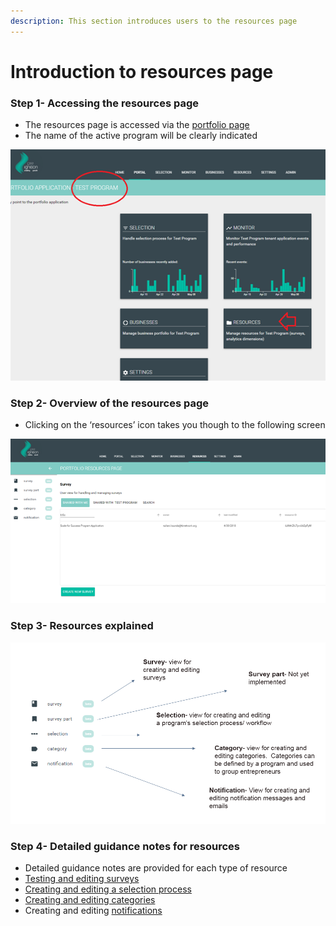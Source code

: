 ```yaml
---
description: This section introduces users to the resources page
---
```


# Introduction to resources page

### Step 1- Accessing the resources page

* The resources page is accessed via the [portfolio page](https://docs.preignition.org/~/edit/primary/program-users/introduction-to-the-portfolio-page)
* The name of the active program will be clearly indicated

![](../../.gitbook/assets/image%20%2813%29.png)

### Step 2- Overview of the resources page

* Clicking on the ‘resources’ icon takes you though to the following screen

![](../../.gitbook/assets/image%20%2830%29.png)

### Step 3- Resources explained

![](../../.gitbook/assets/image%20%2841%29.png)

### Step 4- Detailed guidance notes for resources

* Detailed guidance notes are provided for each type of resource
* [Testing and editing surveys](https://docs.preignition.org/~/edit/primary/advanced-users/testing-and-editing-surveys)
* [Creating and editing a selection process](https://docs.preignition.org/~/edit/primary/advanced-users/creating-or-editing-a-selection-process)
* [Creating and editing categories](https://docs.preignition.org/~/edit/primary/advanced-users/batches/categories)
* Creating and editing [notifications](https://docs.preignition.org/~/edit/primary/program-users/introduction-to-resources-page/notifications)

